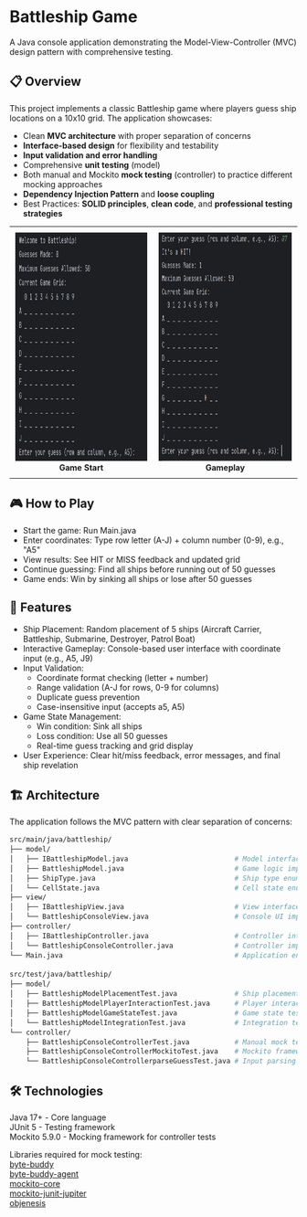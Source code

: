 # Battleship Game

A Java console application demonstrating the Model-View-Controller (MVC) design pattern with comprehensive testing.

## 📋 Overview

This project implements a classic Battleship game where players guess ship locations on a 10x10 grid. The application showcases:

- Clean **MVC architecture** with proper separation of concerns
- **Interface-based design** for flexibility and testability
- **Input validation and error handling**
- Comprehensive **unit testing** (model)
- Both manual and Mockito **mock testing** (controller) to practice different mocking approaches
- **Dependency Injection Pattern** and **loose coupling**
- Best Practices: **SOLID principles**, **clean code**, and **professional testing strategies**

<div align="center">
  <table>
    <tr>
      <td style="text-align: center; padding: 10px;">
        <img src="imgs/bg1.jpg" alt="Game Start" height="400"/>
        <br><b>Game Start</b>
      </td>
      <td style="text-align: center; padding: 10px;">
        <img src="imgs/bg2.jpg" alt="Gameplay" height="400"/>
        <br><b>Gameplay</b>
      </td>
    </tr>
  </table>
</div>

## 🎮 How to Play

- Start the game: Run Main.java
- Enter coordinates: Type row letter (A-J) + column number (0-9), e.g., "A5"
- View results: See HIT or MISS feedback and updated grid
- Continue guessing: Find all ships before running out of 50 guesses
- Game ends: Win by sinking all ships or lose after 50 guesses

## 🚀 Features

- Ship Placement: Random placement of 5 ships (Aircraft Carrier, Battleship, Submarine, Destroyer, Patrol Boat)
- Interactive Gameplay: Console-based user interface with coordinate input (e.g., A5, J9)
- Input Validation:
  - Coordinate format checking (letter + number)
  - Range validation (A-J for rows, 0-9 for columns)
  - Duplicate guess prevention
  - Case-insensitive input (accepts a5, A5)
- Game State Management:
  - Win condition: Sink all ships
  - Loss condition: Use all 50 guesses
  - Real-time guess tracking and grid display
- User Experience: Clear hit/miss feedback, error messages, and final ship revelation

## 🏗️ Architecture
The application follows the MVC pattern with clear separation of concerns:

```bash
src/main/java/battleship/
├── model/
│   ├── IBattleshipModel.java                          # Model interface
│   ├── BattleshipModel.java                           # Game logic implementation
│   ├── ShipType.java                                  # Ship type enumeration
│   └── CellState.java                                 # Cell state enumeration
├── view/
│   ├── IBattleshipView.java                           # View interface
│   └── BattleshipConsoleView.java                     # Console UI implementation
├── controller/
│   ├── IBattleshipController.java                     # Controller interface
│   └── BattleshipConsoleController.java               # Controller implementation
└── Main.java                                          # Application entry point

src/test/java/battleship/
├── model/
│   ├── BattleshipModelPlacementTest.java              # Ship placement tests
│   ├── BattleshipModelPlayerInteractionTest.java      # Player interaction tests
│   ├── BattleshipModelGameStateTest.java              # Game state tests
│   └── BattleshipModelIntegrationTest.java            # Integration tests
└── controller/
    ├── BattleshipConsoleControllerTest.java           # Manual mock tests
    ├── BattleshipConsoleControllerMockitoTest.java    # Mockito framework tests
    └── BattleshipConsoleControllerparseGuessTest.java # Input parsing tests
```

## 🛠️ Technologies

Java 17+ - Core language  
JUnit 5 - Testing framework  
Mockito 5.9.0 - Mocking framework for controller tests  
  
Libraries required for mock testing:  
[byte-buddy](https://repo1.maven.org/maven2/net/bytebuddy/byte-buddy/)  
[byte-buddy-agent](https://repo1.maven.org/maven2/net/bytebuddy/byte-buddy-agent/)  
[mockito-core](https://repo1.maven.org/maven2/org/mockito/mockito-core/)  
[mockito-junit-jupiter](https://repo1.maven.org/maven2/org/mockito/mockito-junit-jupiter/)  
[objenesis](https://repo1.maven.org/maven2/org/objenesis/objenesis/)  
